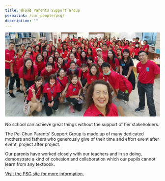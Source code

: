```yaml
---
title: 家长会 Parents Support Group
permalink: /our-people/psg/
description: ""
---
```

![PSG](/images/Our%20People/PSG.jpg)

No school can achieve great things without the support of her stakeholders.

The Pei Chun Parents’ Support Group is made up of many dedicated mothers and fathers who generously give of their time and effort event after event, project after project.

Our parents have worked closely with our teachers and in so doing, demonstrate a kind of cohesion and collaboration which our pupils cannot learn from any textbook.

[Visit the PSG site for more information.](https://sites.google.com/pcps.edu.sg/psg)